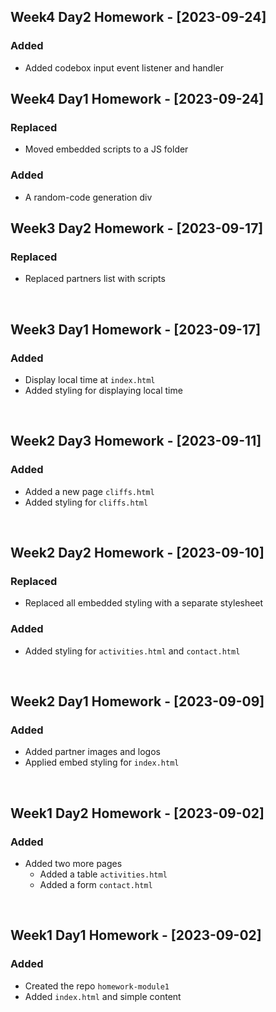 ## Week4 Day2 Homework - [2023-09-24]
### Added
- Added codebox input event listener and handler

## Week4 Day1 Homework - [2023-09-24]
### Replaced
- Moved embedded scripts to a JS folder

### Added
- A random-code generation div

## Week3 Day2 Homework - [2023-09-17]
### Replaced
- Replaced partners list with scripts

<br>

## Week3 Day1 Homework - [2023-09-17]
### Added
- Display local time at `index.html`
- Added styling for displaying local time

<br>

## Week2 Day3 Homework - [2023-09-11]
### Added
- Added a new page `cliffs.html`
- Added styling for `cliffs.html`

<br>

## Week2 Day2 Homework - [2023-09-10]
### Replaced
- Replaced all embedded styling with a separate stylesheet

### Added
- Added styling for `activities.html` and `contact.html`

<br>

## Week2 Day1 Homework - [2023-09-09]
### Added
- Added partner images and logos
- Applied embed styling for `index.html`

<br>

## Week1 Day2 Homework - [2023-09-02]
### Added
- Added two more pages
    - Added a table `activities.html`
    - Added a form `contact.html`

<br>

## Week1 Day1 Homework - [2023-09-02]
### Added
- Created the repo `homework-module1`
- Added `index.html` and simple content
